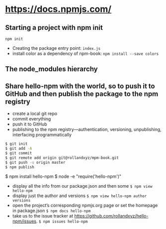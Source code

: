 
# https://docs.npmjs.com/

## Starting a project with npm init

`npm init`

- Creating the package entry point: `index.js`
- install color as a dependency of npm-book: `npm install --save colors`

## The node_modules hierarchy


## Share hello-npm with the world, so to push it to GitHub and then publish the package to the npm registry

- create a local git repo
- commit everything
- push it to GitHub
- publishing to the npm registry—authentication, versioning, unpublishing, interfacing programmatically

```bash
$ git init
$ git add -A
$ git commit
$ git remote add origin git@rollandxyz/mpm-book.git
$ git push -u origin master
$ npm publish
```


$ npm install hello-npm
$ node -e "require('hello-npm')"
- display all the info from our package.json and then some `$ npm view hello-npm`
- display just the author and versions `$ npm view hello-npm author versions`
- open the project’s corresponding npmjs.org page or set the homepage in package.json `$ npm docs hello-npm`
- take us to the issue tracker at https://github.com/rollandxyz/hello-npm/issues. `$ npm issues hello-npm`

